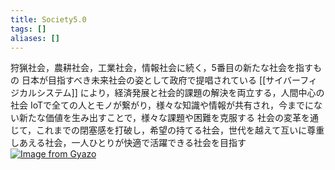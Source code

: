 ```yaml
---
title: Society5.0
tags: []
aliases: []
---
```

狩猟社会，農耕社会，工業社会，情報社会に続く，5番目の新たな社会を指すもの
日本が目指すべき未来社会の姿として政府で提唱されている
[[サイバーフィジカルシステム]] により，経済発展と社会的課題の解決を両立する，人間中心の社会
IoTで全ての人とモノが繋がり，様々な知識や情報が共有され，今までにない新たな価値を生み出すことで，様々な課題や困難を克服する
社会の変革を通じて，これまでの閉塞感を打破し，希望の持てる社会，世代を越えて互いに尊重しあえる社会，一人ひとりが快適で活躍できる社会を目指す
[![Image from Gyazo](https://i.gyazo.com/1c7ba841b8076622e5fed4859335318c.png)](https://gyazo.com/1c7ba841b8076622e5fed4859335318c)